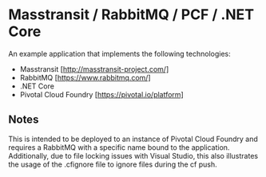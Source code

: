 # Masstransit / RabbitMQ / PCF / .NET Core

An example application that implements the following technologies:
* Masstransit [http://masstransit-project.com/]
* RabbitMQ [https://www.rabbitmq.com/]
* .NET Core
* Pivotal Cloud Foundry [https://pivotal.io/platform]

## Notes

This is intended to be deployed to an instance of Pivotal Cloud Foundry and requires a RabbitMQ with a specific name bound to the application.  Additionally, due to file locking issues with Visual Studio, this also illustrates the usage of the .cfignore file to ignore files during the cf push.
